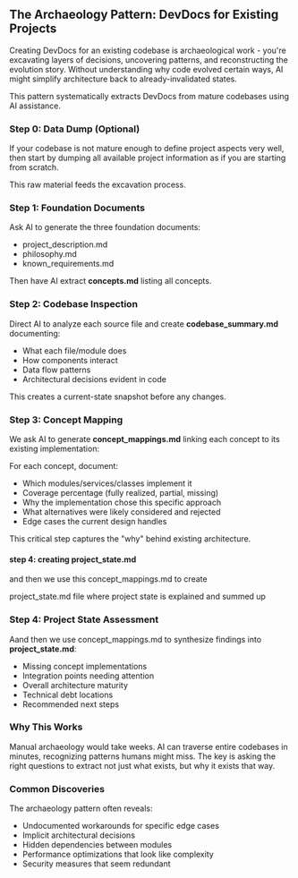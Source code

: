 ## The Archaeology Pattern: DevDocs for Existing Projects

Creating DevDocs for an existing codebase is archaeological work - you're excavating layers of decisions, uncovering patterns, and reconstructing the evolution story. Without understanding why code evolved certain ways, AI might simplify architecture back to already-invalidated states.

This pattern systematically extracts DevDocs from mature codebases using AI assistance.

### Step 0: Data Dump (Optional)

If your codebase is not mature enough to define project aspects very well, then start by dumping all available project information as if you are starting from scratch.

This raw material feeds the excavation process.

### Step 1: Foundation Documents

Ask AI to generate the three foundation documents:

- project_description.md
- philosophy.md
- known_requirements.md

Then have AI extract **concepts.md** listing all concepts.


### Step 2: Codebase Inspection

Direct AI to analyze each source file and create **codebase_summary.md** documenting:
- What each file/module does
- How components interact
- Data flow patterns
- Architectural decisions evident in code

This creates a current-state snapshot before any changes. 



### Step 3: Concept Mapping

We ask AI to generate **concept_mappings.md** linking each concept to its existing implementation:

For each concept, document:
- Which modules/services/classes implement it
- Coverage percentage (fully realized, partial, missing)
- Why the implementation chose this specific approach
- What alternatives were likely considered and rejected
- Edge cases the current design handles

This critical step captures the "why" behind existing architecture.



#### step 4: creating project_state.md 

and then we use this concept_mappings.md to create 

project_state.md file where project state is explained and summed up 


### Step 4: Project State Assessment
Aand then we use concept_mappings.md to synthesize findings into **project_state.md**:
- Missing concept implementations
- Integration points needing attention
- Overall architecture maturity
- Technical debt locations
- Recommended next steps

### Why This Works

Manual archaeology would take weeks. AI can traverse entire codebases in minutes, recognizing patterns humans might miss. The key is asking the right questions to extract not just what exists, but why it exists that way.

### Common Discoveries

The archaeology pattern often reveals:
- Undocumented workarounds for specific edge cases
- Implicit architectural decisions
- Hidden dependencies between modules
- Performance optimizations that look like complexity
- Security measures that seem redundant

